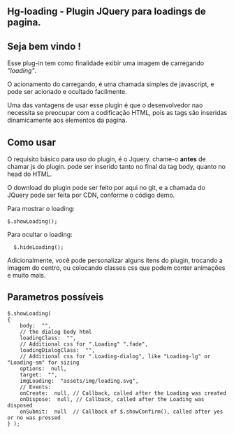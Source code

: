 ## Hg-loading - Plugin JQuery para loadings de pagina.

## Seja bem vindo !

Esse plug-in tem como finalidade exibir uma imagem de carregando *"loading"*.

O acionamento do carregando, é uma chamada simples de javascript, e pode ser  acionado e ocultado facilmente.  

Uma das vantagens de usar esse plugin é que o desenvolvedor nao necessita se preocupar com a codificação HTML, pois as tags são inseridas dinamicamente aos elementos da pagina.

## Como usar

O requisito básico para uso do plugin, é o Jquery. chame-o **antes** de chamar js do plugin. pode ser inserido tanto no final da tag body, quanto no head do HTML.

O download do plugin pode ser feito por aqui no git, e a chamada do JQuery pode ser feita por CDN, conforme o código demo.

Para mostrar o loading:

    $.showLoading();

Para ocultar o loading:

      $.hideLoading();

Adicionalmente, você pode personalizar alguns itens do plugin, trocando a imagem do centro, ou colocando classes css que podem conter animações e muito mais.

## Parametros possíveis

    $.showLoading( 
    { 
	    body:  "", 
	    // the dialog body html 
	    loadingClass:  "", 
	    // Additional css for ".Loading" ".fade",
	    loadingDialogClass:  "", 
	    // Additional css for ".Loading-dialog", like "Loading-lg" or "Loading-sm" for sizing 
	    options:  null, 
	    target:  "", 
	    imgLoading:  "assets/img/loading.svg", 
	    // Events: 
	    onCreate:  null, // Callback, called after the Loading was created 
	    onDispose:  null, // Callback, called after the Loading was disposed 
	    onSubmit:  null  // Callback of $.showConfirm(), called after yes or no was pressed 
	} );
